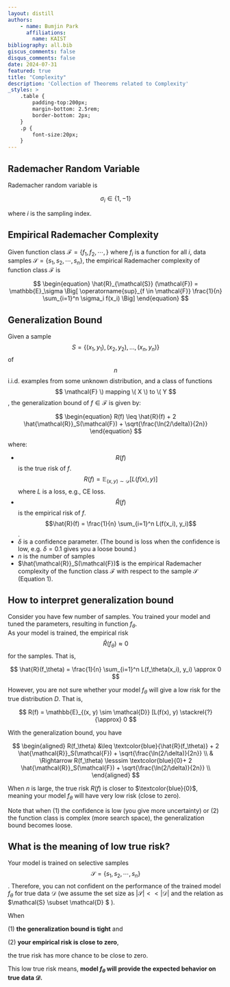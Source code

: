 ```yaml
---
layout: distill
authors: 
    - name: Bumjin Park
      affiliations:
        name: KAIST
bibliography: all.bib
giscus_comments: false
disqus_comments: false
date: 2024-07-31
featured: true
title: "Complexity"
description: 'Collection of Theorems related to Complexity'
_styles: >
    .table {
        padding-top:200px;
        margin-bottom: 2.5rem;
        border-bottom: 2px;
    }
    .p {
        font-size:20px;
    }
---
```

<style>
blockquote {
    width: 150%; 
}
</style>


## Rademacher Random Variable 

Rademacher random variable is 

$$
\sigma_i \in \{ 1, -1 \}
$$

where $i$ is the sampling index. 

## Empirical Rademacher Complexity

Given function class  $\mathcal{F} =\{ f_1, f_2, \cdots, \}$ where $f_i$ is a function for all $i$, data samples $\mathcal{S} = \{s_1, s_2, \cdots, s_n \}$, 
the empirical Rademacher complexity of function class $\mathcal{F}$ is 

$$
\begin{equation}
\hat{R}_{\mathcal{S}} (\mathcal{F}) = \mathbb{E}_\sigma \Big[  
    \operatorname{sup}_{f \in \mathcal{F}} \frac{1}{n} \sum_{i=1}^n \sigma_i f(x_i)
    \Big]
\end{equation}
$$

## Generalization Bound 

Given a sample $$ S = \{(x_1, y_1), (x_2, y_2), \ldots, (x_n, y_n)\} $$ of $$n$$ i.i.d. 
examples from some unknown distribution, and a class of functions $$ \mathcal{F} \) mapping \( X \) to \( Y $$, the generalization bound of $f \in \mathcal{F}$ is given by:


$$
\begin{equation}
R(f) \leq \hat{R}(f) + 2 \hat{\mathcal{R}}_S(\mathcal{F}) + \sqrt{\frac{\ln(2/\delta)}{2n}}
\end{equation}
$$

where:

* $$R(f)$$ is the true risk of $f$. $$R(f) = \mathbb{E}_{(x, y) \sim \mathcal{D}} [L(f(x), y)]$$ where $L$ is a loss, e.g., CE loss. 
* $$\hat{R}(f)$$ is the empirical risk of $f$. $$\hat{R}(f) = \frac{1}{n} \sum_{i=1}^n L(f(x_i), y_i)$$.
* $\delta$ is a confidence parameter. (The bound is loss when the confidence is low, e.g. $\delta=0.1$ gives you a loose bound.)
* $n$ is the number of samples 
* $\hat{\mathcal{R}}_S(\mathcal{F})$ is the empirical Rademacher complexity of the function class $\mathcal{F}$ with respect to the sample $\mathcal{S}$ (Equation 1).


## How to interpret generalization bound

Consider you have few number of samples. You trained your model and tuned the parameters, resulting in function $f_\theta$.  
As your model is trained, the empirical risk $$\hat{R}(f_\theta) \approx 0$$ for the samples. That is, 

$$
\hat{R}(f_\theta) = \frac{1}{n} \sum_{i=1}^n L(f_\theta(x_i), y_i) \approx 0
$$

However, you are not sure whether your model $f_\theta$ will give a low risk for the true distribution $D$. That is, 

$$
R(f) = \mathbb{E}_{(x, y) \sim \mathcal{D}} [L(f(x), y)  \stackrel{?}{\approx} 0
$$

With the generalization bound, you have 

$$
\begin{aligned}
R(f_\theta) &\leq \textcolor{blue}{\hat{R}(f_\theta)} + 2 \hat{\mathcal{R}}_S(\mathcal{F}) + \sqrt{\frac{\ln(2/\delta)}{2n}} \\
& \Rightarrow 
R(f_\theta) \lesssim \textcolor{blue}{0}+ 2 \hat{\mathcal{R}}_S(\mathcal{F}) + \sqrt{\frac{\ln(2/\delta)}{2n}} \\
\end{aligned}
$$

When $n$ is large, the true risk $R(f)$ is closer to $\textcolor{blue}{0}$, meaning your model $f_\theta$ will have very low risk (close to zero). 

Note that when (1) the confidence is low (you give more uncertainty) or (2) the function class is complex (more search space), 
the generalization bound becomes loose. 


## What is the meaning of low true risk? 

Your model is trained on selective samples $$\mathcal{S} = \{ s_1, s_2, \cdots, s_n \}$$. Therefore, you can not confident on the performance 
of the trained model $f_\theta$ for true data $\mathcal{D}$ 
(we assume the set size as $\vert \mathcal{S} \vert << \vert \mathcal{D} \vert$ and the relation as $\mathcal{S}  \subset \mathcal{D} $ ). 

When 

(1) **the generalization bound is tight** and 

(2) **your empirical risk is close to zero**, 

the true risk has more chance to be close to zero. 

This low true risk means, **model $f_\theta$ will provide the expected behavior on true data $\mathcal{D}$.**